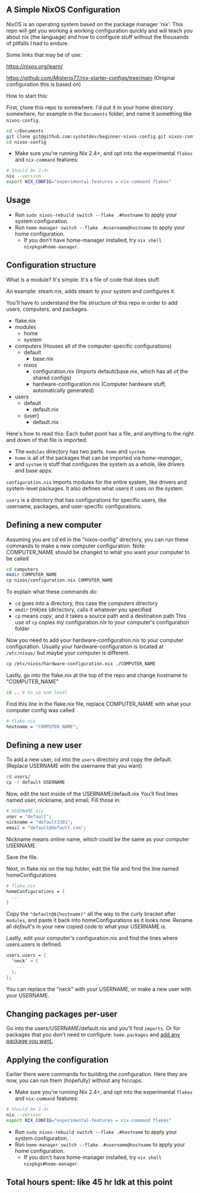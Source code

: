 ## A Simple NixOS Configuration

NixOS is an operating system based on the package manager 'nix'.
This repo will get you working a working configuration quickly and will teach you 
about nix (the language) and how to configure stuff without the thousands of pitfalls I had to endure.

Some links that may be of use:

https://nixos.org/learn/

https://github.com/Misterio77/nix-starter-configs/tree/main (Original configuration this is based on)


How to start this:

First, clone this repo to somewhere. I'd put it in your home directory somewhere, for example
in the `Documents` folder, and name it something like `nixos-config`.

```bash
cd ~/Documents
git clone git@github.com:syshotdev/beginner-nixos-config.git nixos-config # Will clone this repo to folder "nixos-config"
cd nixos-config
```
- Make sure you're running Nix 2.4+, and opt into the experimental `flakes` and `nix-command` features:
```bash
# Should be 2.4+
nix --version
export NIX_CONFIG="experimental-features = nix-command flakes"
```

## Usage

- Run `sudo nixos-rebuild switch --flake .#hostname` to apply your system
  configuration.
- Run `home-manager switch --flake .#username@hostname` to apply your home
  configuration.
  - If you don't have home-manager installed, try `nix shell nixpkgs#home-manager`.

## Configuration structure

What is a module? It's simple. It's a file of code that does stuff. 

An example: steam.nix, adds steam to your system and configures it.

You'll have to understand the file structure of this repo in order to add users, computers, and packages.

- flake.nix
- modules
  - home
  - system
- computers  (Houses all of the computer-specific configurations)
  - default
    - base.nix
  - nixos
    - configuration.nix (Imports default/base.nix, which has all of the shared configs)
    - hardware-configuration.nix (Computer hardware stuff, automatically generated)
- users
  - default
    - default.nix
  - {user}
    - default.nix

Here's how to read this:
Each bullet point has a file, and anything to the right and down of that file is imported.


- The `modules` directory has two parts. `home` and `system`.
- `home` is all of the packages that can be imported via *home-manager*,
- and `system` is stuff that configures the system as a whole, like drivers and base apps.

`configuration.nix` imports modules for the entire system, like drivers and system-level packages.
It also defines what users it uses on the system.

`users` is a directory that has configurations for specific users, like username, packages, and
user-specific configurations.

## Defining a new computer

Assuming you are cd'ed in the "nixos-config" directory, you can run these commands to make a new computer configuration.
Note: COMPUTER_NAME should be changed to what you want your computer to be called
```bash
cd computers
mkdir COMPUTER_NAME
cp nixos/configuration.nix COMPUTER_NAME
```
To explain what these commands do:
- `cd` goes into a directory, this case the *computers* directory
- `mkdir` (mk)es (dir)ectory, calls it whatever you specified
- `cp` means *copy*, and it takes a source path and a destination path 
This use of `cp` copies my configuration.nix to your computer's configuration folder

Now you need to add your hardware-configuration.nix to your computer configuration.
Usually your hardware-configuration is located at `/etc/nixos/` but maybe your computer is different.
```bash
cp /etc/nixos/hardware-configuration.nix ./COMPUTER_NAME
```

Lastly, go into the flake.nix at the top of the repo and change hostname to "COMPUTER_NAME"
```bash
cd .. # Go up one level
```
Find this line in the flake.nix file, replace COMPUTER_NAME with what your computer config was called
```nix
# flake.nix
hostname = "COMPUTER_NAME";
```

## Defining a new user

To add a new user, cd into the `users` directory and copy the default.
(Replace USERNAME with the username that you want)
```bash
cd users/
cp -r default USERNAME
```

Now, edit the text inside of the USERNAME/default.nix
You'll find lines named user, nickname, and email. Fill those in.
```nix
# USERNAME.nix
user = "default";
nickname = "default3301";
email = "default@default.com";
```

Nickname means online name, which could be the same as your computer USERNAME.

Save the file.

Next, in flake.nix on the top folder, edit the file and find the line named homeConfigurations

```nix
# flake.nix
homeConfigurations = {
  ...
}
```
Copy the `"default@${hostname}"` all the way to the curly bracket after `modules`,
and paste it back into homeConfigurations as it looks now.
Rename all *default*'s in your new copied code to what your USERNAME is.

Lastly, edit your computer's configuration.nix and find the lines where users.users is defined.
```nix
users.users = {
  "neck" = {
    ...
  };
};
```
You can replace the "neck" with your USERNAME, or make a new user with your USERNAME.

## Changing packages per-user

Go into the users/USERNAME/default.nix and you'll find `imports`.
Or for packages that you don't need to configure: `home.packages` and [add any package you want.](https://search.nixos.org)

## Applying the configuration

Earlier there were commands for building the configuration.
Here they are now, you can run them (hopefully) without any hiccups.

- Make sure you're running Nix 2.4+, and opt into the experimental `flakes` and `nix-command` features:
```bash
# Should be 2.4+
nix --version
export NIX_CONFIG="experimental-features = nix-command flakes"
```

- Run `sudo nixos-rebuild switch --flake .#hostname` to apply your system
  configuration.
- Run `home-manager switch --flake .#username@hostname` to apply your home
  configuration.
  - If you don't have home-manager installed, try `nix shell nixpkgs#home-manager`.


## Total hours spent: like 45 hr Idk at this point
